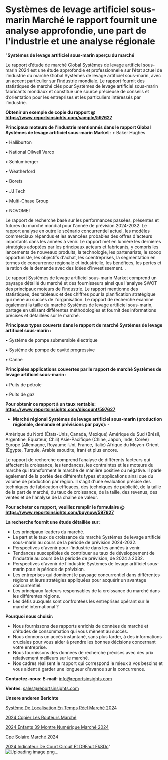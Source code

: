 # Systèmes de levage artificiel sous-marin Marché le rapport fournit une analyse approfondie, une part de l'industrie et une analyse régionale

"<strong>Systèmes de levage artificiel sous-marin aperçu du marché</strong>

Le rapport d’étude de marché Global Systèmes de levage artificiel sous-marin 2024 est une étude approfondie et professionnelle sur l’état actuel de l’industrie du marché Global Systèmes de levage artificiel sous-marin, avec un accent particulier sur l’industrie mondiale. Le rapport fournit des statistiques de marché clés pour Systèmes de levage artificiel sous-marin fabricants mondiaux et constitue une source précieuse de conseils et d’orientation pour les entreprises et les particuliers intéressés par l’industrie.

<strong>Obtenir un exemple de copie du rapport @ <a href=https://www.reportsinsights.com/sample/597627>https://www.reportsinsights.com/sample/597627</a></strong>

<strong>Principaux moteurs de l'industrie mentionnés dans le rapport Global Systèmes de levage artificiel sous-marin Market</strong> :
• Baker Hughes

• Halliburton

• National Oilwell Varco

• Schlumberger

• Weatherford

• Borets

• JJ Tech

• Multi-Chase Group

• NOVOMET

Le rapport de recherche basé sur les performances passées, présentes et futures du marché mondial pour l'année de prévision 2024-2032. Le rapport analyse en outre le scénario concurrentiel actuel, les modèles commerciaux répandus et les avancées probables des offres d'acteurs importants dans les années à venir. Le rapport met en lumière les dernières stratégies adoptées par les principaux acteurs et fabricants, y compris les lancements de nouveaux produits, la technologie, les partenariats, le scoop opportuniste, les objectifs d'achat, les coentreprises, la segmentation en termes de concurrence régionale et industrielle, les bénéfices, les pertes et la ration de la demande avec des idées d'investissement. .

Le rapport Systèmes de levage artificiel sous-marin Market comprend un paysage détaillé du marché et des fournisseurs ainsi que l'analyse SWOT des principaux moteurs de l'industrie. Le rapport mentionne des statistiques, des tableaux et des chiffres pour la planification stratégique qui mène au succès de l'organisation. Le rapport de recherche examine également la taille du marché Systèmes de levage artificiel sous-marin, partage en utilisant différentes méthodologies et fournit des informations précises et détaillées sur le marché.

<strong>Principaux types couverts dans le rapport de marché Systèmes de levage artificiel sous-marin :</strong>

• Système de pompe submersible électrique

• Système de pompe de cavité progressive

• Canne

<strong>Principales applications couvertes par le rapport de marché Systèmes de levage artificiel sous-marin :</strong>

• Puits de pétrole

• Puits de gaz

<strong>Pour obtenir ce rapport à un taux rentable: <a href=https://www.reportsinsights.com/discount/597627>https://www.reportsinsights.com/discount/597627</a></strong>
<ul>
  <li><strong>Marché régional Systèmes de levage artificiel sous-marin (production régionale, demande et prévisions par pays): -</strong></li>
</ul>
Amérique du Nord (États-Unis, Canada, Mexique)
Amérique du Sud (Brésil, Argentine, Equateur, Chili)
Asie-Pacifique (Chine, Japon, Inde, Corée)
Europe (Allemagne, Royaume-Uni, France, Italie)
Afrique du Moyen-Orient (Égypte, Turquie, Arabie saoudite, Iran) et plus encore.

Le rapport de recherche comprend l’analyse de différents facteurs qui affectent la croissance, les tendances, les contraintes et les moteurs du marché qui transforment le marché de manière positive ou négative. Il parle également de la portée des différents types et applications ainsi que du volume de production par région. Il s'agit d'une évaluation précise des techniques de fabrication efficaces, des techniques de publicité, de la taille de la part de marché, du taux de croissance, de la taille, des revenus, des ventes et de l'analyse de la chaîne de valeur.

<strong>Pour acheter ce rapport, veuillez remplir le formulaire @   <a href=https://www.reportsinsights.com/buynow/597627>https://www.reportsinsights.com/buynow/597627</a></strong>

<strong>La recherche fournit une étude détaillée sur:</strong>
<ul>
  <li>Les principaux leaders du marché.</li>
  <li>La part et le taux de croissance du marché Systèmes de levage artificiel sous-marin au cours de la période de prévision 2024-2032.</li>
  <li>Perspectives d'avenir pour l'industrie dans les années à venir.</li>
  <li>Tendances susceptibles de contribuer au taux de développement de l'industrie au cours de la période de prévision, de 2024 à 2032.</li>
  <li>Perspectives d'avenir de l'industrie Systèmes de levage artificiel sous-marin pour la période de prévision.</li>
  <li>Les entreprises qui dominent le paysage concurrentiel dans différentes régions et leurs stratégies appliquées pour acquérir un avantage concurrentiel.</li>
  <li>Les principaux facteurs responsables de la croissance du marché dans les différentes régions.</li>
  <li>Les défis auxquels sont confrontées les entreprises opérant sur le marché international ?</li>
</ul>
<strong>Pourquoi nous choisir:</strong>
<ul>
  <li>Nous fournissons des rapports enrichis de données de marché et d'études de consommation qui vous mènent au succès.</li>
  <li>Nous donnons un accès instantané, sans plus tarder, à des informations cruciales pour vous aider à prendre les bonnes décisions concernant votre entreprise.</li>
  <li>Nous fournissons des données de recherche précises avec des prix relativement meilleurs sur le marché.</li>
  <li>Nos cadres réalisent le rapport qui correspond le mieux à vos besoins et vous aident à garder une longueur d'avance sur la concurrence.</li>
</ul>
<strong>Contactez-nous:
</strong><strong>E-mail:</strong> <a href=mailto:info@reportsinsights.com>info@reportsinsights.com</a>

<strong>Ventes</strong>: <a href=mailto:sales@reportsinsights.com>sales@reportsinsights.com</a>

<strong>Unsere anderen Berichte</strong>

<a href=https://www.linkedin.com/pulse/système-de-localisation-en-temps-réel-marché-analyse-tnhpc/>Système De Localisation En Temps Réel Marché 2024</a>

<a href=https://www.linkedin.com/pulse/2024-copier-les-routeurs-march%C3%A9-tendances-nxe6c/>2024 Copier Les Routeurs Marché</a>

<a href=https://www.linkedin.com/pulse/2024-enfants-39-montre-numérique-marché-principaux-nb1yc/>2024 Enfants 39 Montre Numérique Marché 2024</a>

<a href=https://www.linkedin.com/pulse/cpe-solaire-marché-lavenir-de-la-concurrence-dedrc/>Cpe Solaire Marché 2024</a>

<a href=https://www.linkedin.com/pulse/2024-indicateur-de-court-circuit-et-d%C3%A9faut-fk8dc/>2024 Indicateur De Court Circuit Et D9Faut Fk8Dc</a>"
![Uploading image.png…]()
